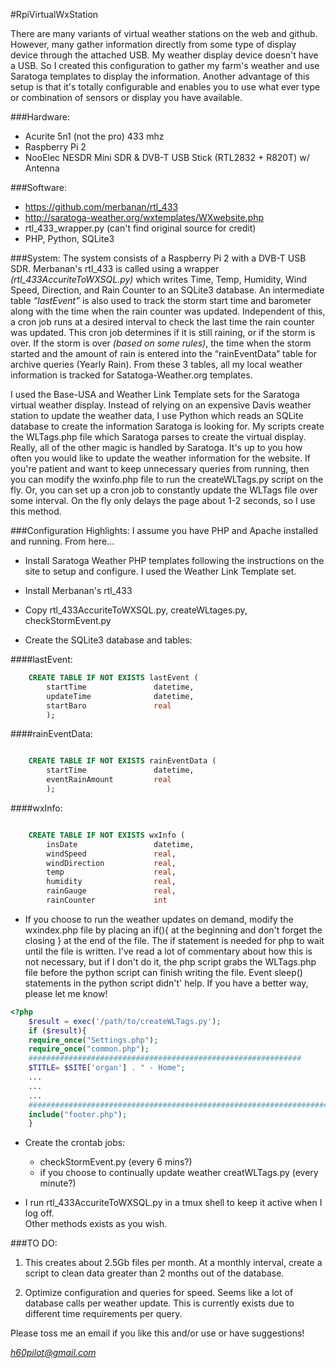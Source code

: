 ﻿#RpiVirtualWxStation

There are many variants of virtual weather stations on the web and github. However, many gather information directly from some type of display device through the attached USB.  My weather display device doesn't have a USB.  So I created this configuration to gather my farm's weather and use Saratoga templates to display the information.  Another advantage of this setup is that it's totally configurable and enables you to use what ever type or combination of sensors or display you have available.  

###Hardware:
* Acurite 5n1 (not the pro) 433 mhz
* Raspberry Pi 2
* NooElec NESDR Mini SDR & DVB-T USB Stick (RTL2832 + R820T) w/ Antenna

###Software:
* https://github.com/merbanan/rtl_433
* http://saratoga-weather.org/wxtemplates/WXwebsite.php
* rtl_433_wrapper.py (can't find original source for credit)
* PHP, Python, SQLite3

###System:
The system consists of a Raspberry Pi 2 with a DVB-T USB SDR.  Merbanan's rtl_433 is called using a wrapper *(rtl_433AccuriteToWXSQL.py)* which writes Time, Temp, Humidity, Wind Speed, Direction, and Rain Counter to an SQLite3 database.  An intermediate table *“lastEvent”* is also used to track the storm start time and barometer along with the time when the rain counter was updated.  Independent of this, a cron job runs at a desired interval to check the last time the rain counter was updated.  This cron job determines if it is still raining, or if the storm is over.  If the storm is over *(based on some rules)*, the time when the storm started and the amount of rain is entered into the “rainEventData” table for archive queries (Yearly Rain). From these 3 tables, all my local weather information is tracked for Satatoga-Weather.org templates.  

I used the Base-USA and Weather Link Template sets for the Saratoga virtual weather display. Instead of relying on an expensive Davis weather station to update the weather data, I use Python which reads an SQLite database to create the information Saratoga is looking for.  My scripts create the WLTags.php file which Saratoga parses to create the virtual display.  Really, all of the other magic is handled by Saratoga.  It's up to you how often you would like to update the weather information for the website.
If you're patient and want to keep unnecessary queries from running, then you can modify the wxinfo.php file to run the createWLTags.py script on the fly. Or, you can set up a cron job to constantly update the WLTags file over some interval.  On the fly only delays the page about 1-2 seconds, so I use this method.  

###Configuration Highlights:
I assume you have PHP and Apache installed and running.  From here...

* Install Saratoga Weather PHP templates following the instructions on the site to setup and configure.  I used the Weather Link Template set.  

* Install Merbanan's rtl_433

* Copy  rtl_433AccuriteToWXSQL.py, createWLtages.py, checkStormEvent.py

* Create the SQLite3 database and tables:

####lastEvent:
```sql
    CREATE TABLE IF NOT EXISTS lastEvent (
        startTime               datetime,
        updateTime              datetime,
        startBaro               real
        );

```
####rainEventData:
```sql

    CREATE TABLE IF NOT EXISTS rainEventData (
        startTime               datetime,
        eventRainAmount         real
        );

```
####wxInfo:
```sql

    CREATE TABLE IF NOT EXISTS wxInfo (
        insDate                 datetime,
        windSpeed               real,
        windDirection           real,
        temp                    real,
        humidity                real,
        rainGauge               real,
        rainCounter             int
```

* If you choose to run the weather updates on demand, modify the wxindex.php file by placing an
if(){ at the beginning and don't forget the closing } at the end of the file.  The if statement
is needed for php to wait until the file is written. I've read a lot of commentary about how
this is not necessary, but if I don't do it, the php script grabs the WLTags.php file before
the python script can finish writing the file.  Event sleep() statements in the python script
didn't' help.  If you have a better way, please let me know!  

```php
<?php
    $result = exec('/path/to/createWLTags.py');
    if ($result){
    require_once("Settings.php");
    require_once("common.php");
    #############################################################
    $TITLE= $SITE['organ'] . " - Home";
    ...
    ...
    ...
    #####################################################################
    include("footer.php");
    }

```
* Create the crontab jobs:
   * checkStormEvent.py (every 6 mins?)
   * if you choose to continually update weather creatWLTags.py (every minute?)

*  I run rtl_433AccuriteToWXSQL.py in a tmux shell to keep it active when I log off.  
Other methods exists as you wish.

###TO DO:  
1.  This creates about 2.5Gb files per month.  At a monthly interval, create a script to clean data greater than 2 months out of the database.  

2.  Optimize configuration and queries for speed. Seems like a lot of database calls per weather update.  This is currently exists due to different time requirements per query.  

Please toss me an email if you like this and/or use or have suggestions!

*h60pilot@gmail.com*
